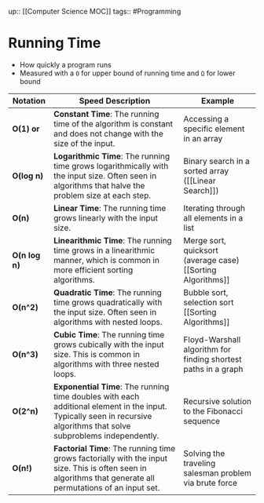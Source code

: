 up:: [[Computer Science MOC]]
tags:: #Programming  
# Running Time
- How quickly a program runs
- Measured with a `O` for upper bound of running time and `Ω` for lower bound

| **Notation**   | **Speed Description**                                                                                                                                                  | **Example**                                                    |
| -------------- | ---------------------------------------------------------------------------------------------------------------------------------------------------------------------- | -------------------------------------------------------------- |
| **O(1) or**    | **Constant Time**: The running time of the algorithm is constant and does not change with the size of the input.                                                       | Accessing a specific element in an array                       |
| **O(log n)**   | **Logarithmic Time**: The running time grows logarithmically with the input size. Often seen in algorithms that halve the problem size at each step.                   | Binary search in a sorted array ([[Linear Search]])  |
| **O(n)**       | **Linear Time**: The running time grows linearly with the input size.                                                                                                  | Iterating through all elements in a list                       |
| **O(n log n)** | **Linearithmic Time**: The running time grows in a linearithmic manner, which is common in more efficient sorting algorithms.                                          | Merge sort, quicksort (average case) [[Sorting Algorithms]]    |
| **O(n^2)**     | **Quadratic Time**: The running time grows quadratically with the input size. Often seen in algorithms with nested loops.                                              | Bubble sort, selection sort [[Sorting Algorithms]]             |
| **O(n^3)**     | **Cubic Time**: The running time grows cubically with the input size. This is common in algorithms with three nested loops.                                            | Floyd-Warshall algorithm for finding shortest paths in a graph |
| **O(2^n)**     | **Exponential Time**: The running time doubles with each additional element in the input. Typically seen in recursive algorithms that solve subproblems independently. | Recursive solution to the Fibonacci sequence                   |
| **O(n!)**      | **Factorial Time**: The running time grows factorially with the input size. This is often seen in algorithms that generate all permutations of an input set.           | Solving the traveling salesman problem via brute force         |
